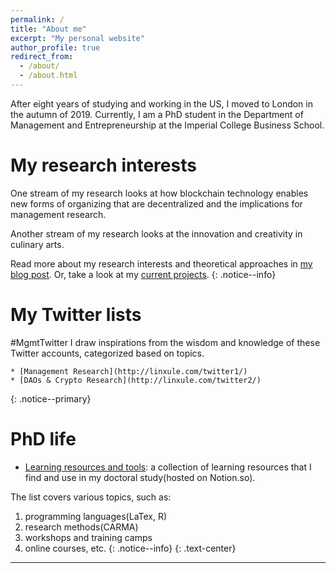 ```yaml
---
permalink: /
title: "About me"
excerpt: "My personal website"
author_profile: true
redirect_from:
  - /about/
  - /about.html
---
```


After eight years of studying and working in the US, I moved to London in the autumn of 2019. Currently, I am a PhD student in the Department of Management and Entrepreneurship at the Imperial College Business School.

My research interests
=====
One stream of my research looks at how blockchain technology enables new forms of organizing that are decentralized and the implications for management research.

Another stream of my research looks at the innovation and creativity in culinary arts.

Read more about my research interests and theoretical approaches in [my blog post](/posts/2019/12/so-what-do-you-study/). Or, take a look at my [current projects](/portfolio/).
{: .notice--info}

My Twitter lists
=====
\#MgmtTwitter
I draw inspirations from the wisdom and knowledge of these Twitter accounts, categorized based on topics.  

    * [Management Research](http://linxule.com/twitter1/)
    * [DAOs & Crypto Research](http://linxule.com/twitter2/)
{: .notice--primary}


PhD life
=====
* [Learning resources and tools](https://www.notion.so/linxule/Learning-Resources-and-tools-7ada6088f41745a8989ff86259884c7c): a collection of learning resources that I find and use in my doctoral study(hosted on Notion.so).

The list covers various topics, such as:
1. programming languages(LaTex, R)
2. research methods(CARMA)
3. workshops and training camps
4. online courses, etc.
{: .notice--info}
{: .text-center}

------
